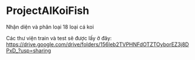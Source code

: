 # ProjectAIKoiFish
Nhận diện và phân loại 18 loại cá koi

Các thư viện train và test sẽ được lấy ở đây: https://drive.google.com/drive/folders/156leb2TVPHNFdOTZTOyborEZ3j8DPxD_?usp=sharing
